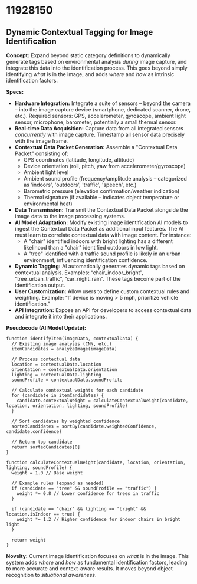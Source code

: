 # 11928150

## Dynamic Contextual Tagging for Image Identification

**Concept:** Expand beyond static category definitions to dynamically generate tags based on environmental analysis *during* image capture, and integrate this data into the identification process. This goes beyond simply identifying *what* is in the image, and adds *where* and *how* as intrinsic identification factors.

**Specs:**

*   **Hardware Integration:** Integrate a suite of sensors – beyond the camera – into the image capture device (smartphone, dedicated scanner, drone, etc.). Required sensors: GPS, accelerometer, gyroscope, ambient light sensor, microphone, barometer, potentially a small thermal sensor.
*   **Real-time Data Acquisition:** Capture data from all integrated sensors *concurrently* with image capture. Timestamp all sensor data precisely with the image frame.
*   **Contextual Data Packet Generation:** Assemble a "Contextual Data Packet" consisting of:
    *   GPS coordinates (latitude, longitude, altitude)
    *   Device orientation (roll, pitch, yaw from accelerometer/gyroscope)
    *   Ambient light level
    *   Ambient sound profile (frequency/amplitude analysis – categorized as 'indoors', 'outdoors', 'traffic', 'speech', etc.)
    *   Barometric pressure (elevation confirmation/weather indication)
    *   Thermal signature (if available – indicates object temperature or environmental heat)
*   **Data Transmission:** Transmit the Contextual Data Packet alongside the image data to the image processing systems.
*   **AI Model Adaptation:** Modify existing image identification AI models to ingest the Contextual Data Packet as additional input features. The AI must learn to correlate contextual data with image content. For instance:
    *   A "chair" identified indoors with bright lighting has a different likelihood than a "chair" identified outdoors in low light.
    *   A "tree" identified with a traffic sound profile is likely in an urban environment, influencing identification confidence.
*   **Dynamic Tagging:**  AI automatically generates dynamic tags based on contextual analysis. Examples: “chair_indoor_bright”, “tree_urban_traffic”, “car_night_rain”. These tags become part of the identification output.
*   **User Customization:** Allow users to define custom contextual rules and weighting. Example: “If device is moving > 5 mph, prioritize vehicle identification.”
*   **API Integration:** Expose an API for developers to access contextual data and integrate it into their applications.

**Pseudocode (AI Model Update):**

```
function identifyItem(imageData, contextualData) {
  // Existing image analysis (CNN, etc.)
  itemCandidates = analyzeImage(imageData)

  // Process contextual data
  location = contextualData.location
  orientation = contextualData.orientation
  lighting = contextualData.lighting
  soundProfile = contextualData.soundProfile

  // Calculate contextual weights for each candidate
  for (candidate in itemCandidates) {
    candidate.contextualWeight = calculateContextualWeight(candidate, location, orientation, lighting, soundProfile)
  }

  // Sort candidates by weighted confidence
  sortedCandidates = sortBy(candidate.weightedConfidence, candidate.confidence)

  // Return top candidate
  return sortedCandidates[0]
}

function calculateContextualWeight(candidate, location, orientation, lighting, soundProfile) {
  weight = 1.0 // Base weight

  // Example rules (expand as needed)
  if (candidate == "tree" && soundProfile == "traffic") {
    weight *= 0.8 // Lower confidence for trees in traffic
  }

  if (candidate == "chair" && lighting == "bright" && location.isIndoor == true) {
    weight *= 1.2 // Higher confidence for indoor chairs in bright light
  }

  return weight
}
```

**Novelty:** Current image identification focuses on *what* is in the image. This system adds *where* and *how* as fundamental identification factors, leading to more accurate and context-aware results. It moves beyond object recognition to *situational awareness*.